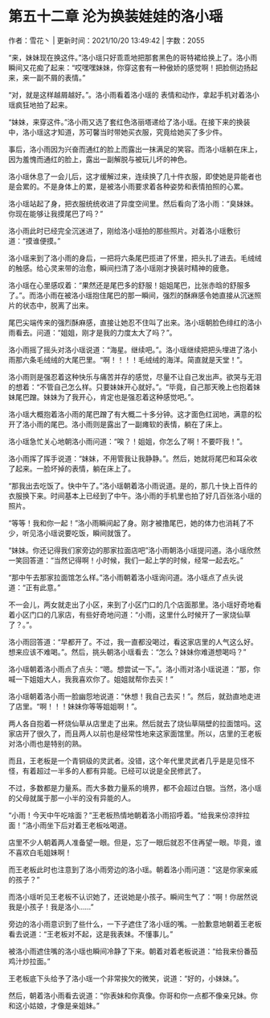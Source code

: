 # 第五十二章 沦为换装娃娃的洛小瑶

作者：雪花丶 | 更新时间：2021/10/20 13:49:42 | 字数：2055

“来，妹妹现在换这件。”洛小瑶只好乖乖地把那套黑色的哥特裙给换上了。洛小雨瞬间又花痴了起来：“哎嘿嘿妹妹，你穿这套有一种傲娇的感觉啊！把脸侧边扬起来，来一副不屑的表情。”

“对，就是这样越屑越好。”。洛小雨看着洛小瑶的	表情和动作，拿起手机对着洛小瑶疯狂地拍了起来。

“妹妹，来穿这件。”洛小雨又选了套红色洛丽塔递给了洛小瑶。在接下来的换装中，洛小瑶这才知道，苏可馨当时带她买衣服，究竟给她买了多少件。

事后，洛小雨因为兴奋而通红的脸上而露出一抹满足的笑容。而洛小瑶躺在床上，因为羞愧而通红的脸上，露出一副解脱与被玩儿坏的神色。

洛小瑶休息了一会儿后，这才缓解过来，连续换了几十件衣服，即使她是异能者也是会累的。不是身体上的累，是被洛小雨要求着各种姿势和表情拍照的心累。

洛小瑶站起了身，把衣服统统收进了异度空间里。然后看向了洛小雨：“臭妹妹。你现在能够让我摸尾巴了吗？”

洛小雨此时已经完全沉迷进了，刚给洛小瑶拍的那些照片。对着洛小瑶敷衍道：“摸谁便摸。”

洛小瑶来到了洛小雨的身后，一把将六条尾巴揽进了怀里，把头扎了进去。毛绒绒的触感。给心灵来带的治愈，瞬间扫清了洛小瑶刚才换装时精神的疲惫。

洛小瑶在心里感叹着：“果然还是尾巴多的舒服！姐姐尾巴，比张赤晗的舒服多了。”。而洛小雨在被洛小瑶抱住尾巴的那一瞬间，强烈的酥麻感令她直接从沉迷照片的状态中，脱离了出来。

尾巴尖端传来的强烈酥麻感，直接让她忍不住叫了出来。洛小瑶朝脸色绯红的洛小雨看去。问道：“姐姐，刚才是我的力度太大了吗？”。

洛小雨摇了摇头对洛小瑶说道：“海星。继续吧。”。洛小瑶继续把把头埋进了洛小雨那六条毛绒绒的大尾巴里。“啊！！！！毛绒绒的海洋。简直就是天堂！”。

洛小雨则是强忍着这种快乐与痛苦并存的感觉，尽量不让自己发出声。欲哭与无泪的想着：“不管自己怎么样。只要妹妹开心就好。”。“毕竟，自己那天晚上也抱着妹妹尾巴蹭。妹妹为了我开心，肯定也是强忍着这种感觉吧。”。

洛小瑶大概抱着洛小雨的尾巴蹭了有大概二十多分钟。这才面色红润地，满意的松开了洛小雨的尾巴。洛小雨则是露出了一副瘫软的表情，躺在了床上。

洛小瑶急忙关心地朝洛小雨问道：“唉？！姐姐，你怎么了啊！不要吓我！”。

洛小雨挥了挥手说道：“妹妹，不用管我让我静静。”。然后，她就将尾巴和耳朵收了起来。一脸坏掉的表情，躺在床上了。

“那我出去吃饭了。快中午了。”洛小瑶朝着洛小雨说道。是的，那几十快上百件的衣服换下来。时间基本上已经到了中午。洛小雨的手机里也拍了好几百张洛小瑶的照片。

“等等！我和你一起！”洛小雨瞬间起了身。刚才被撸尾巴，她的体力也消耗了不少，听见洛小瑶说要吃饭，瞬间就饿了。

“妹妹。你还记得我们家旁边的那家拉面店吧”洛小雨朝洛小瑶提问道。洛小瑶欣然一笑回答道：“当然记得啊！小时候，我们一起上学的时候，经常一起去吃。”

“那中午去那家拉面馆怎么样。”洛小雨朝着洛小瑶询问道。洛小瑶点了点头说道：“正有此意。”

不一会儿，两女就走出了小区，来到了小区门口的几个店面那里。洛小瑶好奇地看着小区门口的几家店，有些好奇地问道：“小雨，这里什么时候开了一家烧仙草了？。”。

洛小雨回答道：“早都开了。不过，我一直都没喝过，看这家店里的人气这么好。想来应该不难喝。”。然后，挑头朝洛小瑶看去：“怎么？妹妹你难道想喝吗？”

洛小瑶朝着洛小雨点了点头：“嗯。想尝试一下。”。洛小雨对洛小瑶说道：“那，你喊一下姐姐大人，我我喜欢你了。姐姐就帮你去买！”

洛小瑶朝着洛小雨一脸幽怨地说道：“休想！我自己去买！”。然后，就劲直地走进了店里。“啊！！！妹妹你等等姐姐啊！”。

两人各自抱着一杯烧仙草从店里走了出来。然后就去了烧仙草隔壁的拉面馆吗。这家店开了很久了，而且两人以前也是经常性地来这家面馆里。所以，店里的王老板对洛小雨也是特别的熟。

而且，王老板是一个青铜级的灵武者。没错，这个年代里灵武者几乎是是见怪不怪，有着超过一半多的人都有异能。已经可以说是全民修武了。

不过，多数都是力量系。而大多数力量系的境界，都不会超过白银。当然，洛小瑶的父母就属于那一小半的没有异能的人。

“小雨！今天中午吃啥面？”王老板热情地朝着洛小雨招呼着。“给我来份凉拌拉面！”洛小雨坐下后对着王老板吆喝道。

店里不少人朝着两人准备望一眼。但是，忘了一眼后就忍不住再望一眼。毕竟，谁不喜欢白毛姐妹啊！

而王老板此时也注意到了洛小雨旁边的洛小瑶。朝着洛小雨问道：“这是你家亲戚的孩子？”

而洛小瑶听见王老板不认识她了，还说她是小孩子。瞬间生气了：“啊！你居然说我是小孩子！我是洛小……”

旁边的洛小雨意识到了些什么，一下子遮住了洛小瑶的嘴。一脸歉意地朝着王老板看去说道：“王老板对不起，这是我表妹。不懂事儿。”

被洛小雨遮住嘴的洛小瑶也瞬间冷静了下来。朝着对着老板说道：“给我来份番茄鸡汁炒拉面。”

王老板底下头给予了洛小瑶一个非常挨欠的微笑，说道：“好的，小妹妹。”。

然后，朝着洛小雨看去说道：“你表妹和你真像。你哥和你一点都不像亲兄妹。你和这小姑娘，才像是亲姐妹。”

